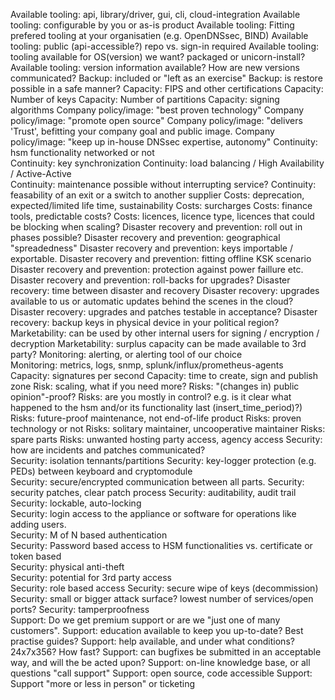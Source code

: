 Available tooling: api, library/driver, gui, cli, cloud-integration
Available tooling: configurable by you or as-is product
Available tooling: Fitting prefered tooling at your organisatien (e.g. OpenDNSsec, BIND)
Available tooling: public (api-accessible?) repo vs. sign-in required
Available tooling: tooling available for OS(version) we want? packaged or unicorn-install?
Available tooling: version information available? How are new versions communicated?
Backup: included or "left as an exercise"
Backup: is restore possible in a safe manner?
Capacity: FIPS and other certifications
Capacity: Number of keys
Capacity: Number of partitions
Capacity: signing algorithms
Company policy/image: "best proven technology"
Company policy/image: "promote open source"
Company policy/image: "delivers 'Trust', befitting your company goal and public image. 
Company policy/image: "keep up in-house DNSsec expertise, autonomy"
Continuity: hsm functionality networked or not	
Continuity: key synchronization	
Continuity: load balancing / High Availability / Active-Active	
Continuity: maintenance possible without interrupting service?
Continuity: feasability of an exit or a switch to another supplier
Costs: deprecation, expected/limited life time, sustainability
Costs: surcharges
Costs: finance tools, predictable costs?
Costs: licences, licence type, licences that could be blocking when scaling?
Disaster recovery and prevention: roll out in phases possible?
Disaster recovery and prevention: geographical "spreadedness"
Disaster recovery and prevention: keys importable / exportable.
Disaster recovery and prevention: fitting offline KSK scenario
Disaster recovery and prevention: protection against power faillure etc.
Disaster recovery and prevention: roll-backs for upgrades?
Disaster recovery: time between disaster and recovery
Disaster recovery: upgrades available to us or automatic updates behind the scenes in the cloud?
Disaster recovery: upgrades and patches testable in acceptance?
Disaster recovery: backup keys in physical device in your political region?
Marketability: can be used by other internal users for signing / encryption / decryption
Marketability: surplus capacity can be made available to 3rd party?
Monitoring: alerting, or alerting tool of our choice	
Monitoring: metrics, logs, snmp, splunk/influx/prometheus-agents	
Capacity: signatures per second	
Capacity: time to create, sign and publish zone	
Risk: scaling, what if you need more?
Risks: "(changes in) public opinion"-proof? 
Risks: are you mostly in control? e.g. is it clear what happened to the hsm and/or its functionality last (insert_time_period)?)
Risks: future-proof maintenance, not end-of-life product
Risks: proven technology or not
Risks: solitary maintainer, uncooperative maintainer
Risks: spare parts
Risks: unwanted hosting party access, agency access
Security: how are incidents and patches communicated?	
Security: isolation tennants/partitions	
Security: key-logger protection (e.g. PEDs) between keyboard and cryptomodule	
Security: secure/encrypted communication between all parts.	
Security: security patches, clear patch process	
Security: auditability, audit trail	
Security: lockable, auto-locking	
Security: login access to the appliance or software for operations like adding users.	
Security: M of N based authentication	
Security: Password based access to HSM functionalities vs. certificate or token based	
Security: physical anti-theft	
Security: potential for 3rd party access	
Security: role based access	
Security: secure wipe of keys (decommission)	
Security: small or bigger attack surface? lowest number of services/open ports?	
Security: tamperproofness	
Support: Do we get premium support or are we "just one of many customers".
Support: education available to keep you up-to-date? Best practise guides?
Support: help available, and under what conditions? 24x7x356? How fast?
Support: can bugfixes be submitted in an acceptable way, and will the be acted upon?
Support: on-line knowledge base, or all questions "call support"
Support: open source, code accessible
Support: Support "more or less in person" or ticketing
